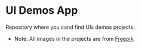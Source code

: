 # UI Demos App

Repository where you cand find UIs demos projects.

* Note: All images in the projects are from [Freepik](https://www.freepik.es). 

